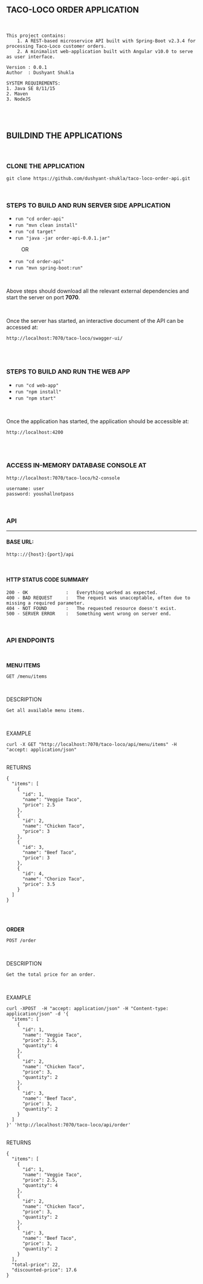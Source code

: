 ## TACO-LOCO ORDER APPLICATION

</br>

```
This project contains:
    1. A REST-based microservice API built with Spring-Boot v2.3.4 for processing Taco-Loco customer orders.
    2. A minimalist web-application built with Angular v10.0 to serve as user interface.

Version : 0.0.1
Author  : Dushyant Shukla

SYSTEM REQUIREMENTS:
1. Java SE 8/11/15
2. Maven
3. NodeJS
```
</br>
</br>

## BUILDIND THE APPLICATIONS

</br>

### CLONE THE APPLICATION
```
git clone https://github.com/dushyant-shukla/taco-loco-order-api.git
```

</br>

### STEPS TO BUILD AND RUN SERVER SIDE APPLICATION

* ```run "cd order-api"```
* ```run "mvn clean install"```
* ```run "cd target"```
* ```run "java -jar order-api-0.0.1.jar"```

&nbsp; &nbsp; &nbsp; &nbsp; &nbsp; OR

* ```run "cd order-api"```
* ```run "mvn spring-boot:run"```


</br>

Above steps should download all the relevant external dependencies and start the server on port **7070**.

</br>

Once the server has started, an interactive document of the API can be accessed at:
```
http://localhost:7070/taco-loco/swagger-ui/
```


</br>
</br>

### STEPS TO BUILD AND RUN THE WEB APP
* ```run "cd web-app"```
* ```run "npm install"```
* ```run "npm start"```

</br>

Once the application has started, the application should be accessible at:
```
http://localhost:4200
```

</br>
</br>

### ACCESS IN-MEMORY DATABASE CONSOLE AT
```
http://localhost:7070/taco-loco/h2-console

username: user
password: youshallnotpass
```

</br>

### API
---

#### BASE URL:
```
http:://{host}:{port}/api
```

</br>

#### HTTP STATUS CODE SUMMARY
```
200 - OK              :   Everything worked as expected.
400 - BAD REQUEST     :   The request was unacceptable, often due to missing a required parameter.
404 - NOT FOUND       :   The requested resource doesn't exist.
500 - SERVER ERROR    :   Something went wrong on server end.
```

</br>

### API ENDPOINTS

</br>

**MENU ITEMS**
```
GET /menu/items
```

</br>

DESCRIPTION</br>
```
Get all available menu items.
```

</br>

EXAMPLE
```
curl -X GET "http://localhost:7070/taco-loco/api/menu/items" -H "accept: application/json"
```
</br>
RETURNS

```
{
  "items": [
    {
      "id": 1,
      "name": "Veggie Taco",
      "price": 2.5
    },
    {
      "id": 2,
      "name": "Chicken Taco",
      "price": 3
    },
    {
      "id": 3,
      "name": "Beef Taco",
      "price": 3
    },
    {
      "id": 4,
      "name": "Chorizo Taco",
      "price": 3.5
    }
  ]
}
```

</br>
</br>

**ORDER**
```
POST /order
```

</br>

DESCRIPTION</br>
```
Get the total price for an order.
```

</br>

EXAMPLE
```
curl -XPOST  -H "accept: application/json" -H "Content-type: application/json" -d '{
  "items": [
    {
      "id": 1,
      "name": "Veggie Taco",
      "price": 2.5,
      "quantity": 4
    },
    {
      "id": 2,
      "name": "Chicken Taco",
      "price": 3,
      "quantity": 2
    },
    {
      "id": 3,
      "name": "Beef Taco",
      "price": 3,
      "quantity": 2
    }
  ]
}' 'http://localhost:7070/taco-loco/api/order'
```
</br>
RETURNS

```
{
  "items": [
    {
      "id": 1,
      "name": "Veggie Taco",
      "price": 2.5,
      "quantity": 4
    },
    {
      "id": 2,
      "name": "Chicken Taco",
      "price": 3,
      "quantity": 2
    },
    {
      "id": 3,
      "name": "Beef Taco",
      "price": 3,
      "quantity": 2
    }
  ],
  "total-price": 22,
  "discounted-price": 17.6
}
```

</br>
</br>